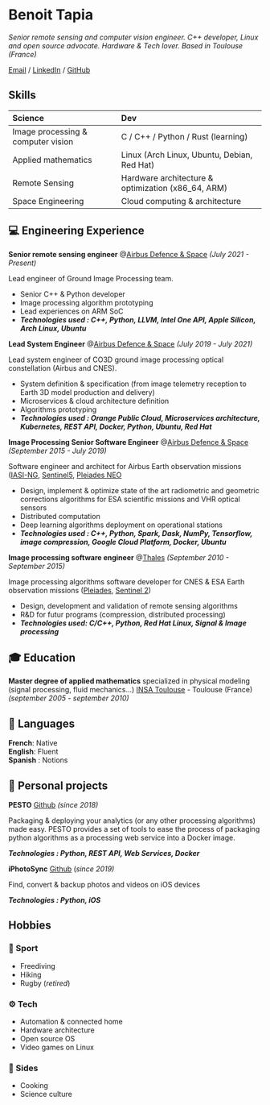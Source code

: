 # Benoit Tapia

_Senior remote sensing and computer vision engineer. C++ developer, Linux and open source advocate. Hardware & Tech lover. Based in Toulouse (France)_

[Email](mailto:benoit.tapia@sidhes.com) /  [LinkedIn](https://linkedin.com/in/benoit-tapia) / [GitHub](https://github.com/tapiab/)

## Skills

| Science                               | Dev |
|:--------------------------------------|:----------------------------------------------------|
| Image processing & computer vision    | C / C++ / Python / Rust (learning)                  |
| Applied mathematics                   | Linux (Arch Linux, Ubuntu, Debian, Red Hat)         |
| Remote Sensing                        | Hardware architecture & optimization (x86_64, ARM)  |
| Space Engineering                     | Cloud computing & architecture                      |


## 💻 Engineering Experience

**Senior remote sensing engineer** @[Airbus Defence & Space](https://www.airbus.com/en/products-services/space) _(July 2021 - Present)_

Lead engineer of Ground Image Processing team.

- Senior C++ & Python developer
- Image processing algorithm prototyping
- Lead experiences on ARM SoC
- **_Technologies used : C++, Python, LLVM, Intel One API, Apple Silicon, Arch Linux, Ubuntu_**


**Lead System Engineer**  @[Airbus Defence & Space](https://www.airbus.com/newsroom/press-releases/fr/2019/07/airbus-to-develop-co3d-earth-observation-programme-for-cnes.html) _(July 2019 - July 2021)_

Lead system engineer of CO3D ground image processing optical constellation (Airbus and CNES).

- System definition & specification (from image telemetry reception to Earth 3D model production and delivery)
- Microservices & cloud architecture definition
- Algorithms prototyping
- **_Technologies used : Orange Public Cloud, Microservices architecture, Kubernetes, REST API, Docker, Python, Ubuntu, Red Hat_**

**Image Processing Senior Software Engineer** @[Airbus Defence & Space](https://www.airbus.com/en/products-services/space) _(September 2015 - July 2019)_

Software engineer and architect for Airbus Earth observation missions ([IASI-NG](https://iasi-ng.cnes.fr/fr), [Sentinel5](https://sentinel.esa.int/web/sentinel/missions/sentinel-5), [Pleiades NEO](https://www.intelligence-airbusds.com/imagery/constellation/pleiades-neo/)

- Design, implement & optimize state of the art radiometric and geometric corrections algorithms for ESA scientific missions and VHR optical sensors
- Distributed computation
- Deep learning algorithms deployment on operational stations
- **_Technologies used : C++, Python, Spark, Dask, NumPy, Tensorflow, image compression, Google Cloud Platform, Docker, Ubuntu_**

**Image processing software engineer** @[Thales](https://www.thalesgroup.com) _(September 2010 - September 2015)_

Image processing algorithms software developer for CNES & ESA Earth observation missions ([Pleiades](https://www.intelligence-airbusds.com/imagery/constellation/pleiades/), [Sentinel 2](https://www.esa.int/Applications/Observing_the_Earth/Copernicus/Sentinel-2))

- Design, development and validation of remote sensing algorithms
- R&D for futur programs (compression, distributed processing)
- **_Technologies used: C/C++, Python, Red Hat Linux, Signal & Image processing_**

## 🎓 Education

**Master degree of applied mathematics** specialized in physical modeling (signal processing, fluid mechanics...)
[INSA Toulouse](https://www.math.insa-toulouse.fr/en/index.html) - Toulouse (France) _(september 2005 - september 2010)_

## 💬 Languages

**French**: Native <br>
**English**: Fluent <br>
**Spanish** : Notions<br>

## 📌 Personal projects

**PESTO** [Github](https://airbusdefenceandspace.github.io/pesto/) _(since 2018)_

Packaging & deploying your analytics (or any other processing algorithms) made easy. PESTO provides a set of tools to ease the process of packaging python algorithms as a processing web service into a Docker image.<br>

**_Technologies : Python, REST API, Web Services, Docker_**

**iPhotoSync** [Github](https://github.com/tapiab/iphotosync) (_since 2019)_

Find, convert & backup photos and videos on iOS devices

**_Technologies : Python, iOS_**

## Hobbies

### 🏉 Sport

- Freediving
- Hiking
- Rugby  (_retired_)

### ⚙ Tech

- Automation & connected home
- Hardware architecture
- Open source OS
- Video games on Linux

### 🍪 Sides

- Cooking 
- Science culture